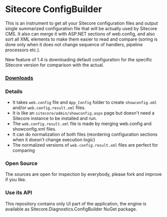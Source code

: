 # Sitecore ConfigBuilder

This is an instrument to get all your Sitecore configuration files and output single summarized configuration file that will be actually used by Sitecore CMS. It also can merge it with ASP.NET sections of web.config, and also sort all XML elements to make them easier to read and compare (soring is done only when it does not change sequence of handlers, pipeline processors etc.). 

New feature of 1.4 is downloading default configuration for the specific Sitecore version for comparison with the actual.

### [Downloads](https://github.com/Sitecore/Sitecore-Config-Builder/releases)

### Details

* It takes `web.config` file and `App_Config` folder to create `showconfig.xml` and/or `web.config.result.xml` files.
* It is like an `sitecore/admin/showconfig.aspx` page but doesn't need a Sitecore instance to be installed and run.
* The `web.config.result.xml` file is made by merging web.config and showconfig.xml files.
* It can do normalization of both files (reordering configuration sections when it doesn't change execution logic)
* The normalized versions of `web.config.result.xml` files are perfect for comparing 

### Open Source

The sources are open for inspection by everybody, please fork and improve if you like. 

### Use its API

This repository contains only UI part of the application, the engine is available as Sitecore.Diagnostics.ConfigBuilder NuGet package.
